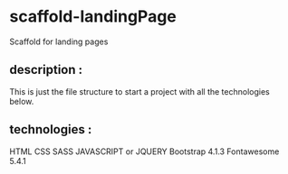 # scaffold-landingPage
Scaffold for landing pages 

## description :
This is just the file structure to start a project with all the technologies below.

## technologies :
HTML
CSS
SASS
JAVASCRIPT or JQUERY
Bootstrap 4.1.3
Fontawesome 5.4.1

